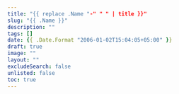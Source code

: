 ```yaml
---
title: "{{ replace .Name "-" " " | title }}"
slug: "{{ .Name }}"
description: ""
tags: []
date: {{ .Date.Format "2006-01-02T15:04:05+05:00" }}
draft: true
image: ""
layout: ""
excludeSearch: false
unlisted: false
toc: true
---
```


<!-- Add your content here -->

<!-- Example of how to include images from this post's folder -->
<!-- ![Alt text](image-name.jpg) -->

<!-- Example of how to include images with custom sizing -->
<!-- <img src="image-name.jpg" alt="Alt text" width="400"> --> 